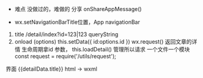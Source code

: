 - 难点
  没做过的，难做的
  分享 
  onShareAppMessage()

- wx.setNavigationBarTitle位置，App  navigationBar
1. title
/detail/index?id=123|123    queryString
2. onload (options)
     this.setData({
         id:options.id
     })
     wx.request()  返回文章的详情
   生命周期拿id 参数，
   this.loadDetail()
管理所以请求 一个文件一个模块
const request = require('/utils/request');


界面 
<import src="">
<scroll-view scroll-y="true" enable-back-to-top="true">
  <view class="wrapper">
   <view class="header">
     <view class="title">{{detailData.title}}</view>
     <view class="info-desc cf">
        <text class="info-desc-author fl"></text>
        <text class="info-desc-date fr"></tetx>
     </view>
   </view>
   <view class="content">
   html -> wxml
      <template is="wxParse" data="{{wxParseData:article.nodes}}">
   </view>
  </view>
  <!-- 底栏 -->
  <view class="footer-bar">
    弹性布局
    <icon type="">
  </view>
</scroll-view>
.cf  .fl  .fr  是全局的